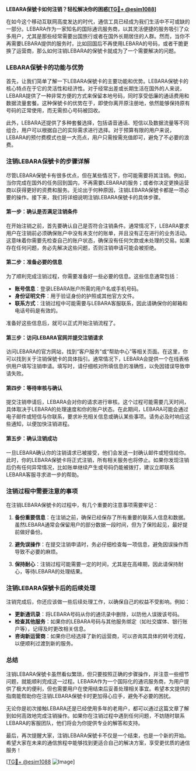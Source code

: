 **LEBARA保號卡如何注销？轻松解决你的困惑[[TG💪+ @esim1088](https://t.me/s/esim1088)]**

在如今这个移动互联网高度发达的时代，通信工具已经成为我们生活中不可或缺的一部分。LEBARA作为一家知名的国际通讯服务商，以其灵活便捷的服务吸引了众多用户，尤其是那些经常需要出国旅行或者在国外长期居住的人群。然而，当你不再需要LEBARA提供的服务时，比如回国后不再使用LEBARA的号码，或者干脆更换了运营商，那么如何注销LEBARA的保號卡就成为了一个需要解决的问题。

### LEBARA保號卡的功能与优势

首先，让我们简单了解一下LEBARA保號卡的主要功能和优势。LEBARA保號卡的核心特点在于它的灵活性和经济性。对于经常出差或长期生活在国外的人来说，LEBARA提供了一种非常方便的方式来保留本地号码，同时享受低廉的通话费用和数据流量套餐。这种保號卡的优势在于，即使你离开原注册地，依然能够保持原有号码的正常使用，而无需担心号码被回收。

此外，LEBARA还提供了多种套餐选择，包括语音通话、短信以及数据流量等不同组合，用户可以根据自己的实际需求进行选择。对于预算有限的用户来说，LEBARA的预付费模式也是一大亮点，用户只需按需充值即可，避免了不必要的浪费。

### 注销LEBARA保號卡的步骤详解

尽管LEBARA保號卡有很多优点，但在某些情况下，你可能需要将其注销。例如，当你完成在国外的任务回到国内，不再需要LEBARA的服务；或者你决定更换运营商以获得更好的资费和服务。无论出于何种原因，注销LEBARA保號卡都是一项必要的操作。接下来，我们将详细说明注销LEBARA保號卡的具体步骤。

#### 第一步：确认是否满足注销条件

在开始注销之前，首先要确认自己是否符合注销条件。通常情况下，LEBARA要求用户在注销前必须确保账户中没有未支付的账单，并且没有正在进行的业务活动。这意味着你需要先检查自己的账户状态，确保没有任何欠款或未处理的交易。如果存在任何问题，务必先解决这些问题，否则注销申请可能会被拒绝。

#### 第二步：准备必要的信息

为了顺利完成注销过程，你需要准备好一些必要的信息。这些信息通常包括：

- **账号信息**：登录LEBARA账户所需的用户名或手机号码。
- **身份证明文件**：用于验证身份的护照或其他官方文件。
- **联系方式**：注销过程中可能需要与LEBARA客服联系，因此请确保你的邮箱和电话号码是有效的。

准备好这些信息后，就可以正式开始注销流程了。

#### 第三步：访问LEBARA官网并提交注销请求

访问LEBARA的官方网站，找到“客户服务”或“帮助中心”等相关页面。在这里，你可以找到关于注销保號卡的具体指引。通常情况下，LEBARA会提供一个在线表格供用户填写注销申请。填写时，请仔细核对所填信息的准确性，以免因错误导致申请失败。

#### 第四步：等待审核与确认

提交注销申请后，LEBARA会对你的请求进行审核。这个过程可能需要几天时间，具体取决于LEBARA的处理速度和你的账户状态。在此期间，LEBARA可能会通过电子邮件或短信与你联系，要求补充相关信息或确认某些事项。请务必及时响应这些通知，以便加快注销进程。

#### 第五步：确认注销成功

一旦LEBARA确认你的注销请求已被接受，他们会发送一封确认邮件或短信给你。此时，你的LEBARA保號卡将正式注销，所有相关服务也将停止。如果你发现注销后仍有任何异常情况，比如账单继续产生或号码仍能被拨打，建议立即联系LEBARA客服寻求进一步的帮助。

### 注销过程中需要注意的事项

在注销LEBARA保號卡的过程中，有几个重要的注意事项需要牢记：

1. **备份重要信息**：在注销之前，确保已经保存了所有重要的联系人信息和数据。虽然LEBARA通常会保留用户的部分数据一段时间，但为了保险起见，最好提前做好备份。
   
2. **避免误操作**：在提交注销申请时，务必仔细检查每一项信息，避免因误操作而导致不必要的麻烦。

3. **保持耐心**：注销过程可能需要一定的时间，尤其是在高峰期，因此请保持耐心，等待LEBARA的处理结果。

### 注销LEBARA保號卡后的后续处理

注销完成后，你还应该做一些后续处理工作，以确保自己的权益不受影响。例如：

- **更新通讯录**：将LEBARA号码从你的通讯录中删除，以防他人误拨该号码。
- **检查其他服务**：如果你的LEBARA号码与其他服务绑定（如社交媒体、银行账户等），记得及时更改相关信息。
- **咨询新运营商**：如果你已经选择了新的运营商，可以咨询其具体的转号流程，以便顺利过渡到新的服务。

### 总结

注销LEBARA保號卡虽然看似繁琐，但只要按照正确的步骤操作，并注意一些细节问题，就能顺利完成这一过程。LEBARA作为一个国际化的通讯服务商，为用户提供了极大的便利，但也需要用户在使用结束后妥善处理相关事宜。希望本文提供的指南能帮助你在注销LEBARA保號卡时更加得心应手，避免不必要的困扰。

无论你是初次接触LEBARA还是已经使用多年的老用户，都可以通过这篇文章了解到如何高效地完成注销操作。如果你在注销过程中遇到任何问题，不妨随时联系LEBARA的客服团队，他们将会为你提供专业的解答和支持。

最后，再次提醒大家，注销LEBARA保號卡不仅是一个结束，也是一个新的开始。希望大家在未来的通信旅程中能够找到更适合自己的解决方案，享受更优质的通信服务！

[[TG💪+ @esim1088](https://t.me/s/esim1088) ![Image](https://i.postimg.cc/4NQfJmqS/Snipaste-2025-05-13-00-14-12.png)]